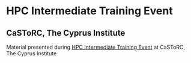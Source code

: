 # HPC Intermediate Training Event
## CaSToRC, The Cyprus Institute

Material presented during [HPC Intermediate Training Event](https://castorc.cyi.ac.cy/events/hpc-intermediate-training-event-04-2021) at CaSToRC, The Cyprus Institute
